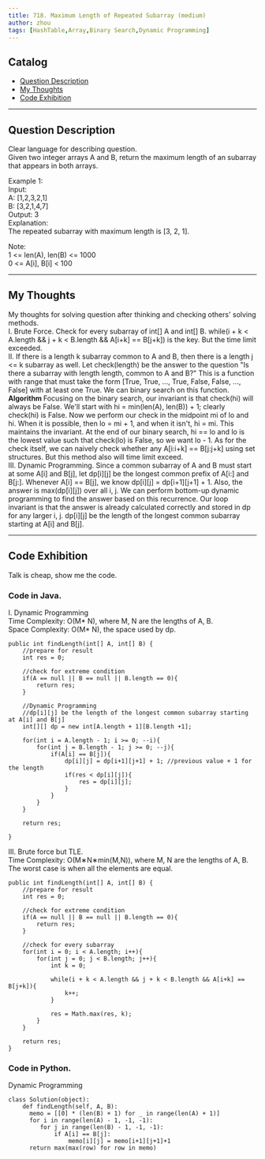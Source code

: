 ```yaml
---
title: 718. Maximum Length of Repeated Subarray (medium)                  
author: zhou      
tags: [HashTable,Array,Binary Search,Dynamic Programming]          
---
```


       

## Catalog  
+ [Question Description](#partI)
+ [My Thoughts](#partII)
+ [Code Exhibition](#partIII)

----------------------------------

## Question Description
Clear language for describing question.    
Given two integer arrays A and B, return the maximum length of an subarray that appears in both arrays.       

Example 1:     
Input:    
A: [1,2,3,2,1]   
B: [3,2,1,4,7]    
Output: 3    
Explanation:     
The repeated subarray with maximum length is [3, 2, 1].     

Note:    
1 <= len(A), len(B) <= 1000    
0 <= A[i], B[i] < 100     


----------------------------------

## My Thoughts
My thoughts for solving question after thinking and checking others' solving methods.        
I. Brute Force. Check for every subarray of int[] A and int[] B. while(i + k < A.length && j + k < B.length && A[i+k] == B[j+k]) is the key. But the time limit exceeded.  
II. If there is a length k subarray common to A and B, then there is a length j <= k subarray as well. Let check(length) be the answer to the question "Is there a subarray with length length, common to A and B?" This is a function with range that must take the form [True, True, ..., True, False, False, ..., False] with at least one True. We can binary search on this function. <b> Algorithm </b> Focusing on the binary search, our invariant is that check(hi) will always be False. We'll start with hi = min(len(A), len(B)) + 1; clearly check(hi) is False. Now we perform our check in the midpoint mi of lo and hi. When it is possible, then lo = mi + 1, and when it isn't, hi = mi. This maintains the invariant. At the end of our binary search, hi == lo and lo is the lowest value such that check(lo) is False, so we want lo - 1. As for the check itself, we can naively check whether any A[i:i+k] == B[j:j+k] using set structures. But this method also will time limit exceed.        
III. Dynamic Programming. Since a common subarray of A and B must start at some A[i] and B[j], let dp[i][j] be the longest common prefix of A[i:] and B[j:]. Whenever A[i] == B[j], we know dp[i][j] = dp[i+1][j+1] + 1. Also, the answer is max(dp[i][j]) over all i, j. We can perform bottom-up dynamic programming to find the answer based on this recurrence. Our loop invariant is that the answer is already calculated correctly and stored in dp for any larger i, j. dp[i][j] be the length of the longest common subarray starting at A[i] and B[j].       





----------------------------------

## Code Exhibition
Talk is cheap, show me the code.    
### Code in Java.       
I. Dynamic Programming       
Time Complexity: O(M* N), where M, N are the lengths of A, B.      
Space Complexity: O(M* N), the space used by dp.     

    public int findLength(int[] A, int[] B) {
        //prepare for result
        int res = 0;
        
        //check for extreme condition
        if(A == null || B == null || B.length == 0){
            return res;
        }
        
        //Dynamic Programming   
        //dp[i][j] be the length of the longest common subarray starting at A[i] and B[j]
        int[][] dp = new int[A.length + 1][B.length +1];
        
        for(int i = A.length - 1; i >= 0; --i){
            for(int j = B.length - 1; j >= 0; --j){
                if(A[i] == B[j]){
                    dp[i][j] = dp[i+1][j+1] + 1; //previous value + 1 for the length
                    if(res < dp[i][j]){
                        res = dp[i][j];
                    }
                }
            }
        }
        
        return res;
        
    }


III. Brute force but TLE.     
Time Complexity: O(M∗N∗min(M,N)), where M, N are the lengths of A, B. The worst case is when all the elements are equal.       

    public int findLength(int[] A, int[] B) {
        //prepare for result
        int res = 0;
        
        //check for extreme condition
        if(A == null || B == null || B.length == 0){
            return res;
        }
        
        //check for every subarray
        for(int i = 0; i < A.length; i++){
            for(int j = 0; j < B.length; j++){
                int k = 0;
                
                while(i + k < A.length && j + k < B.length && A[i+k] == B[j+k]){
                    k++;
                }
                
                res = Math.max(res, k);
            }
        }
        
        return res;
    }




### Code in Python.   
Dynamic Programming     

    class Solution(object):
        def findLength(self, A, B):
          memo = [[0] * (len(B) + 1) for _ in range(len(A) + 1)]
          for i in range(len(A) - 1, -1, -1):
             for j in range(len(B) - 1, -1, -1):
                 if A[i] == B[j]:
                     memo[i][j] = memo[i+1][j+1]+1
          return max(max(row) for row in memo)



